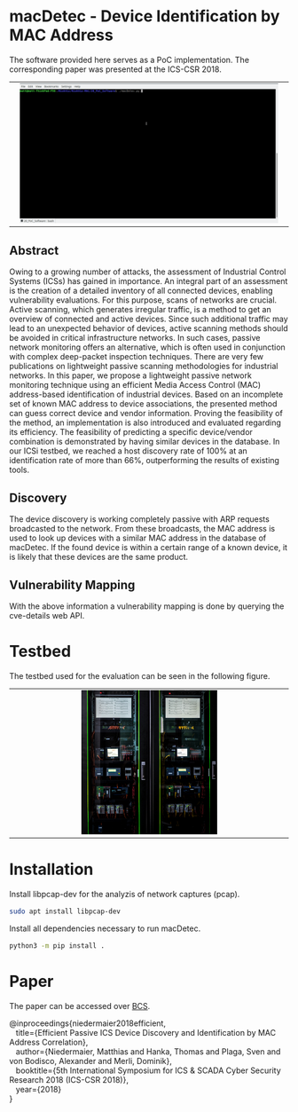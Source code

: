 # macDetec - Device Identification by MAC Address

The software provided here serves as a PoC implementation.
The corresponding paper was presented at the ICS-CSR 2018.

<table align="center"><tr><td align="center" width="9999">
<img src="images/PeekCapture.gif" width=95%></img>
</td></tr></table>

## Abstract

Owing to a growing number of attacks, the assessment of Industrial Control Systems (ICSs) has gained in importance. An integral part of an assessment is the creation of a detailed inventory of all connected devices, enabling vulnerability evaluations. For this purpose, scans of networks are crucial. Active scanning, which generates irregular traffic, is a method to get an overview of connected and active devices. Since such additional traffic may lead to an unexpected behavior of devices, active scanning methods should be avoided in critical infrastructure networks. In such cases, passive network monitoring offers an alternative, which is often used in conjunction with complex deep-packet inspection techniques. There are very few publications on lightweight passive scanning methodologies for industrial networks. In this paper, we propose a lightweight passive network monitoring technique using an efficient Media Access Control (MAC) address-based identification of industrial devices. Based on an incomplete set of known MAC address to device associations, the presented method can guess correct device and vendor information. Proving the feasibility of the method, an implementation is also introduced and evaluated regarding its efficiency. The feasibility of predicting a specific device/vendor combination is demonstrated by having similar devices in the database. In our ICSi testbed, we reached a host discovery rate of 100% at an identification rate of more than 66%, outperforming the results of existing tools.

## Discovery

The device discovery is working completely passive with ARP requests broadcasted to the network.
From these broadcasts, the MAC address is used to look up devices with a similar MAC address in the database of macDetec.
If the found device is within a certain range of a known device, it is likely that these devices are the same product.

## Vulnerability Mapping

With the above information a vulnerability mapping is done by querying the cve-details web API.

# Testbed
The testbed used for the evaluation can be seen in the following figure.

<table align="center"><tr><td align="center" width="9999">
<img src="images/plcrack.jpg" width=50%></img>
</td></tr></table>

# Installation

Install libpcap-dev for the analyzis of network captures (pcap).
```zsh
sudo apt install libpcap-dev
```
Install all dependencies necessary to run macDetec.

```zsh
python3 -m pip install .
```

# Paper

The paper can be accessed over [BCS](https://ewic.bcs.org/content/ConWebDoc/59837).

@inproceedings{niedermaier2018efficient, <br>
&nbsp;&nbsp; title={Efficient Passive ICS Device Discovery and Identification by MAC Address Correlation}, <br>
&nbsp;&nbsp; author={Niedermaier, Matthias and Hanka, Thomas and Plaga, Sven and von Bodisco, Alexander and Merli, Dominik}, <br>
&nbsp;&nbsp; booktitle={5th International Symposium for ICS \& SCADA Cyber Security Research 2018 (ICS-CSR 2018)}, <br>
&nbsp;&nbsp; year={2018} <br>
} <br>
